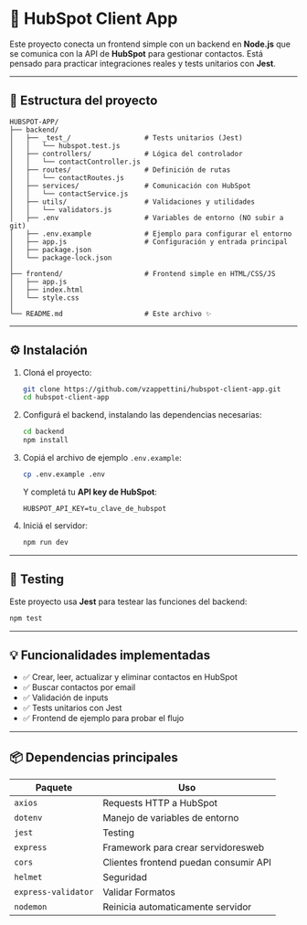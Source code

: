 # 📱 HubSpot Client App

Este proyecto conecta un frontend simple con un backend en **Node.js** que se comunica con la API de **HubSpot** para gestionar contactos. Está pensado para practicar integraciones reales y tests unitarios con **Jest**.

---

## 🧹 Estructura del proyecto

```
HUBSPOT-APP/
├── backend/
│   ├── _test_/                  # Tests unitarios (Jest)
│   │   └── hubspot.test.js
│   ├── controllers/             # Lógica del controlador
│   │   └── contactController.js
│   ├── routes/                  # Definición de rutas
│   │   └── contactRoutes.js
│   ├── services/                # Comunicación con HubSpot
│   │   └── contactService.js
│   ├── utils/                   # Validaciones y utilidades
│   │   └── validators.js
│   ├── .env                     # Variables de entorno (NO subir a git)
│   ├── .env.example             # Ejemplo para configurar el entorno
│   ├── app.js                   # Configuración y entrada principal
│   ├── package.json
│   └── package-lock.json
│
├── frontend/                    # Frontend simple en HTML/CSS/JS
│   ├── app.js
│   ├── index.html
│   └── style.css
│
└── README.md                    # Este archivo ✨
```

---

## ⚙️ Instalación

1. Cloná el proyecto:

   ```bash
   git clone https://github.com/vzappettini/hubspot-client-app.git
   cd hubspot-client-app
   ```

2. Configurá el backend, instalando las dependencias necesarias:

   ```bash
   cd backend
   npm install
   ```

3. Copiá el archivo de ejemplo `.env.example`:

   ```bash
   cp .env.example .env
   ```

   Y completá tu **API key de HubSpot**:

   ```env
   HUBSPOT_API_KEY=tu_clave_de_hubspot
   ```

4. Iniciá el servidor:

   ```bash
   npm run dev
   ```

---

## 🥪 Testing

Este proyecto usa **Jest** para testear las funciones del backend:

```bash
npm test
```

---

## 💡 Funcionalidades implementadas

- ✅ Crear, leer, actualizar y eliminar contactos en HubSpot
- ✅ Buscar contactos por email
- ✅ Validación de inputs
- ✅ Tests unitarios con Jest
- ✅ Frontend de ejemplo para probar el flujo

---

## 📦 Dependencias principales

| Paquete     | Uso                                                |
|------------------------|-----------------------------------------|
| `axios`                | Requests HTTP a HubSpot                 |
| `dotenv`               | Manejo de variables de entorno          |
| `jest`                 | Testing                                 |
| `express`              | Framework para crear servidoresweb      |
| `cors`                 | Clientes frontend puedan consumir API   |
| `helmet`               | Seguridad                               |
| `express-validator`    | Validar Formatos                        |
| `nodemon`              | Reinicia automaticamente servidor       |
